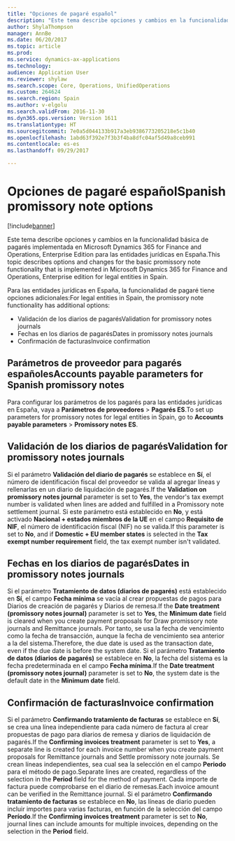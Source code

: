 ```yaml
---
title: "Opciones de pagaré español"
description: "Este tema describe opciones y cambios en la funcionalidad básica de pagarés implementada en Microsoft Dynamics 365 for Finance and Operations, Enterprise Edition para las entidades jurídicas en España."
author: ShylaThompson
manager: AnnBe
ms.date: 06/20/2017
ms.topic: article
ms.prod: 
ms.service: dynamics-ax-applications
ms.technology: 
audience: Application User
ms.reviewer: shylaw
ms.search.scope: Core, Operations, UnifiedOperations
ms.custom: 264624
ms.search.region: Spain
ms.author: v-elgolu
ms.search.validFrom: 2016-11-30
ms.dyn365.ops.version: Version 1611
ms.translationtype: HT
ms.sourcegitcommit: 7e0a5d044133b917a3eb9386773205218e5c1b40
ms.openlocfilehash: 1abd63f392e7f3b3f4ba8dfc04af5d49a8ceb991
ms.contentlocale: es-es
ms.lasthandoff: 09/29/2017

---
```


# <a name="spanish-promissory-note-options"></a><span data-ttu-id="0a8f6-103">Opciones de pagaré español</span><span class="sxs-lookup"><span data-stu-id="0a8f6-103">Spanish promissory note options</span></span>

[!include[banner](../includes/banner.md)]


<span data-ttu-id="0a8f6-104">Este tema describe opciones y cambios en la funcionalidad básica de pagarés implementada en Microsoft Dynamics 365 for Finance and Operations, Enterprise Edition para las entidades jurídicas en España.</span><span class="sxs-lookup"><span data-stu-id="0a8f6-104">This topic describes options and changes for the basic promissory note functionality that is implemented in Microsoft Dynamics 365 for Finance and Operations, Enterprise edition for legal entities in Spain.</span></span>

<span data-ttu-id="0a8f6-105">Para las entidades jurídicas en España, la funcionalidad de pagaré tiene opciones adicionales:</span><span class="sxs-lookup"><span data-stu-id="0a8f6-105">For legal entities in Spain, the promissory note functionality has additional options:</span></span>

-   <span data-ttu-id="0a8f6-106">Validación de los diarios de pagarés</span><span class="sxs-lookup"><span data-stu-id="0a8f6-106">Validation for promissory notes journals</span></span>
-   <span data-ttu-id="0a8f6-107">Fechas en los diarios de pagarés</span><span class="sxs-lookup"><span data-stu-id="0a8f6-107">Dates in promissory notes journals</span></span>
-   <span data-ttu-id="0a8f6-108">Confirmación de facturas</span><span class="sxs-lookup"><span data-stu-id="0a8f6-108">Invoice confirmation</span></span>

## <a name="accounts-payable-parameters-for-spanish-promissory-notes"></a><span data-ttu-id="0a8f6-109">Parámetros de proveedor para pagarés españoles</span><span class="sxs-lookup"><span data-stu-id="0a8f6-109">Accounts payable parameters for Spanish promissory notes</span></span>
<span data-ttu-id="0a8f6-110">Para configurar los parámetros de los pagarés para las entidades jurídicas en España, vaya a **Parámetros de proveedores** &gt; **Pagarés ES**.</span><span class="sxs-lookup"><span data-stu-id="0a8f6-110">To set up parameters for promissory notes for legal entities in Spain, go to **Accounts payable parameters** &gt; **Promissory notes ES**.</span></span>

## <a name="validation-for-promissory-notes-journals"></a><span data-ttu-id="0a8f6-111">Validación de los diarios de pagarés</span><span class="sxs-lookup"><span data-stu-id="0a8f6-111">Validation for promissory notes journals</span></span>
<span data-ttu-id="0a8f6-112">Si el parámetro **Validación del diario de pagarés** se establece en **Sí**, el número de identificación fiscal del proveedor se valida al agregar líneas y rellenarlas en un diario de liquidación de pagarés.</span><span class="sxs-lookup"><span data-stu-id="0a8f6-112">If the **Validation on promissory notes journal** parameter is set to **Yes**, the vendor's tax exempt number is validated when lines are added and fulfilled in a Promissory note settlement journal.</span></span> <span data-ttu-id="0a8f6-113">Si este parámetro está establecido en **No**, y está activado **Nacional + estados miembros de la UE** en el campo **Requisito de NIF**, el número de identificación fiscal (NIF) no se valida.</span><span class="sxs-lookup"><span data-stu-id="0a8f6-113">If this parameter is set to **No**, and if **Domestic + EU member states** is selected in the **Tax exempt number requirement** field, the tax exempt number isn't validated.</span></span>

## <a name="dates-in-promissory-notes-journals"></a><span data-ttu-id="0a8f6-114">Fechas en los diarios de pagarés</span><span class="sxs-lookup"><span data-stu-id="0a8f6-114">Dates in promissory notes journals</span></span>
<span data-ttu-id="0a8f6-115">Si el parámetro **Tratamiento de datos (diarios de pagarés)** está establecido en **Sí**, el campo **Fecha mínima** se vacía al crear propuestas de pagos para Diarios de creación de pagarés y Diarios de remesa.</span><span class="sxs-lookup"><span data-stu-id="0a8f6-115">If the **Date treatment (promissory notes journal)** parameter is set to **Yes**, the **Minimum date** field is cleared when you create payment proposals for Draw promissory note journals and Remittance journals.</span></span> <span data-ttu-id="0a8f6-116">Por tanto, se usa la fecha de vencimiento como la fecha de transacción, aunque la fecha de vencimiento sea anterior a la del sistema.</span><span class="sxs-lookup"><span data-stu-id="0a8f6-116">Therefore, the due date is used as the transaction date, even if the due date is before the system date.</span></span> <span data-ttu-id="0a8f6-117">Si el parámetro **Tratamiento de datos (diarios de pagarés)** se establece en **No**, la fecha del sistema es la fecha predeterminada en el campo **Fecha mínima**.</span><span class="sxs-lookup"><span data-stu-id="0a8f6-117">If the **Date treatment (promissory notes journal)** parameter is set to **No**, the system date is the default date in the **Minimum date** field.</span></span>

## <a name="invoice-confirmation"></a><span data-ttu-id="0a8f6-118">Confirmación de facturas</span><span class="sxs-lookup"><span data-stu-id="0a8f6-118">Invoice confirmation</span></span>
<span data-ttu-id="0a8f6-119">Si el parámetro **Confirmando tratamiento de facturas** se establece en **Sí**, se crea una línea independiente para cada número de factura al crear propuestas de pago para diarios de remesa y diarios de liquidación de pagarés.</span><span class="sxs-lookup"><span data-stu-id="0a8f6-119">If the **Confirming invoices treatment** parameter is set to **Yes**, a separate line is created for each invoice number when you create payment proposals for Remittance journals and Settle promissory note journals.</span></span> <span data-ttu-id="0a8f6-120">Se crean líneas independientes, sea cual sea la selección en el campo **Periodo** para el método de pago.</span><span class="sxs-lookup"><span data-stu-id="0a8f6-120">Separate lines are created, regardless of the selection in the **Period** field for the method of payment.</span></span> <span data-ttu-id="0a8f6-121">Cada importe de factura puede comprobarse en el diario de remesas.</span><span class="sxs-lookup"><span data-stu-id="0a8f6-121">Each invoice amount can be verified in the Remittance journal.</span></span> <span data-ttu-id="0a8f6-122">Si el parámetro **Confirmando tratamiento de facturas** se establece en **No**, las líneas de diario pueden incluir importes para varias facturas, en función de la selección del campo **Período**.</span><span class="sxs-lookup"><span data-stu-id="0a8f6-122">If the **Confirming invoices treatment** parameter is set to **No**, journal lines can include amounts for multiple invoices, depending on the selection in the **Period** field.</span></span>




